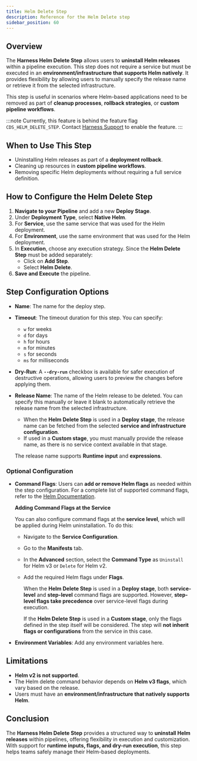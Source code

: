 ```yaml
---
title: Helm Delete Step
description: Reference for the Helm Delete step
sidebar_position: 60
---
```


## Overview

The **Harness Helm Delete Step** allows users to **uninstall Helm releases** within a pipeline execution. This step does not require a service but must be executed in an **environment/infrastructure that supports Helm natively**. It provides flexibility by allowing users to manually specify the release name or retrieve it from the selected infrastructure.

This step is useful in scenarios where Helm-based applications need to be removed as part of **cleanup processes**, **rollback strategies**, or **custom pipeline workflows**.

:::note
Currently, this feature is behind the feature flag `CDS_HELM_DELETE_STEP`. Contact [Harness Support](mailto:support@harness.io) to enable the feature.
:::


## When to Use This Step

- Uninstalling Helm releases as part of a **deployment rollback**.
- Cleaning up resources in **custom pipeline workflows**.
- Removing specific Helm deployments without requiring a full service definition.

## How to Configure the Helm Delete Step

1. **Navigate to your Pipeline** and add a new **Deploy Stage**.
2. Under **Deployment Type**, select **Native Helm**.
3. For **Service**, use the same service that was used for the Helm deployment.
4. For **Environment**, use the same environment that was used for the Helm deployment.
5. In **Execution**, choose any execution strategy. Since the **Helm Delete Step** must be added separately:
   - Click on **Add Step**.
   - Select **Helm Delete**.
6. **Save and Execute** the pipeline.

<div align="center">
  <DocImage path={require('../static/helm-delete-step.png')} width="60%" height="60%" title="Click to view full size image" />
</div>

## Step Configuration Options

- **Name**: The name for the deploy step.

- **Timeout**: The timeout duration for this step. You can specify:
  - `w` for weeks  
  - `d` for days  
  - `h` for hours  
  - `m` for minutes  
  - `s` for seconds  
  - `ms` for milliseconds  

- **Dry-Run**: A **`--dry-run`** checkbox is available for safer execution of destructive operations, allowing users to preview the changes before applying them.

- **Release Name**: The name of the Helm release to be deleted. You can specify this manually or leave it blank to automatically retrieve the release name from the selected infrastructure.

  * When the **Helm Delete Step** is used in a **Deploy stage**, the release name can be fetched from the selected **service and infrastructure configuration**.  
  * If used in a **Custom stage**, you must manually provide the release name, as there is no service context available in that stage.

  The release name supports **Runtime input** and **expressions**.

### Optional Configuration

- **Command Flags**: Users can **add or remove Helm flags** as needed within the step configuration. For a complete list of supported command flags, refer to the [Helm Documentation](https://helm.sh/docs/helm/helm_uninstall/#options).

  **Adding Command Flags at the Service**

  You can also configure command flags at the **service level**, which will be applied during Helm uninstallation. To do this:

  - Navigate to the **Service Configuration**.
  - Go to the **Manifests** tab.
  - In the **Advanced** section, select the **Command Type** as `Uninstall` for Helm v3 or `Delete` for Helm v2.
  - Add the required Helm flags under **Flags**.

    When the **Helm Delete Step** is used in a **Deploy stage**, both **service-level** and **step-level** command flags are supported. However, **step-level flags take precedence** over service-level flags during execution.

    If the **Helm Delete Step** is used in a **Custom stage**, only the flags defined in the step itself will be considered. The step will **not inherit flags or configurations** from the service in this case.

- **Environment Variables**: Add any environment variables here.

## Limitations

- **Helm v2 is not supported**.
- The Helm delete command behavior depends on **Helm v3 flags**, which vary based on the release.
- Users must have an **environment/infrastructure that natively supports Helm**.

## Conclusion

The **Harness Helm Delete Step** provides a structured way to **uninstall Helm releases** within pipelines, offering flexibility in execution and customization. With support for **runtime inputs, flags, and dry-run execution**, this step helps teams safely manage their Helm-based deployments.
